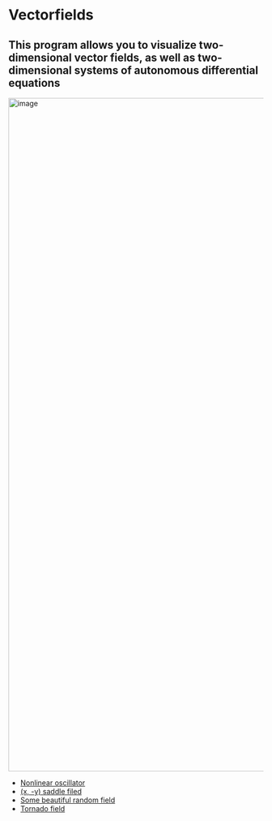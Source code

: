 # Vectorfields

## This program allows you to visualize two-dimensional vector fields, as well as two-dimensional systems of autonomous differential equations

<img width="1328" alt="image" src="https://user-images.githubusercontent.com/32310771/176810159-7388f73b-9f58-47d4-a2b8-ece04684ccd3.png">

- [Nonlinear oscillator](<https://dimaamega.github.io/vectorfields/?x_str=y&y_str=-L*y-sin(x)&xspeed=3&count=2000&M_Time_Alive_particle=3.95&M_n_lines=24&L=1&skip_welcome&add_scale=100>)
- [(x, -y) saddle filed](https://dimaamega.github.io/vectorfields/?x_str=x&y_str=-y&xspeed=3&count=2000&M_Time_Alive_particle=3.95&M_n_lines=24&L=1&skip_welcome)
- [Some beautiful random field](<https://dimaamega.github.io/vectorfields/?x_str=y*sin(x)&y_str=-L*y-sin(x*y)&xspeed=3&count=2000&M_Time_Alive_particle=3.95&M_n_lines=24&L=0.19&&skip_welcome>)
- [Tornado field](https://dimaamega.github.io/vectorfields/?x_str=x**2-y**2-4&y_str=A*x*y&xspeed=1&count=3000&M_Time_Alive_particle=4.75&M_n_lines=20&A=1&skip_welcome)
